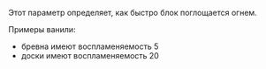 Этот параметр определяет, как быстро блок поглощается огнем.

Примеры ванили: 
* бревна имеют воспламеняемость 5
* доски имеют воспламеняемость 20